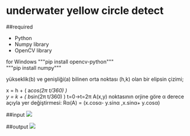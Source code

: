 # underwater yellow circle detect

##required
- Python
- Numpy library
- OpenCV library

for Windows
"""pip install opencv-python""" <br/>
"""pip install numpy"""

yükseklik(b) ve genişliği(a) bilinen orta noktası (h,k) olan bir elipsin çizimi;

x = h + ( a*cos⁡(2π t/360)  )  
y = k + ( b*sin⁡(2π t/360)  )
t=0→t=2π
	A(x,y) noktasının orjine göre α derece açıyla yer değiştirmesi:
			Rα(A) = (x.cosα- y.sinα ,x.sinα+ y.cosα)
      
##input
![](https://github.com/hasanfirat/underwater_yellow_circle_detect/blob/main/balthasar/u.png)

##output
![](https://github.com/hasanfirat/underwater_yellow_circle_detect/blob/main/balthasar/cikti.png)
